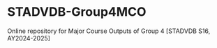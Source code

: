 # STADVDB-Group4MCO
Online repository for Major Course Outputs of Group 4 [STADVDB S16, AY2024-2025]
